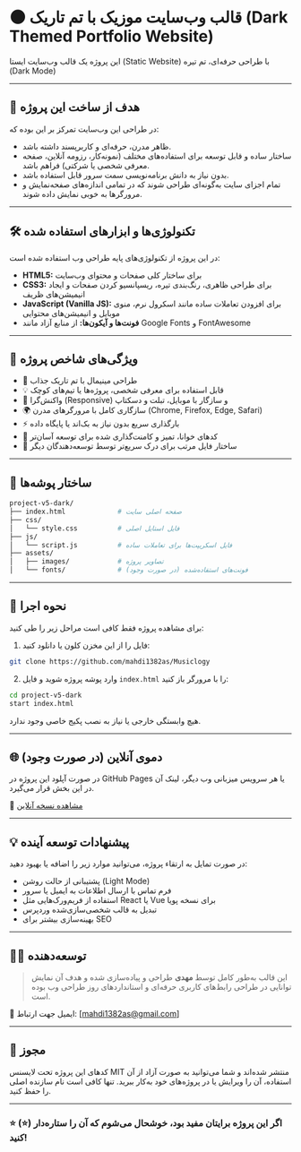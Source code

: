 
# 🌑 قالب وب‌سایت موزیک با تم تاریک (Dark Themed Portfolio Website)

این پروژه یک قالب وب‌سایت ایستا (Static Website) با طراحی حرفه‌ای، تم تیره (Dark Mode) 

---

## 🧠 هدف از ساخت این پروژه

در طراحی این وب‌سایت تمرکز بر این بوده که:

- ظاهر مدرن، حرفه‌ای و کاربرپسند داشته باشد.
- ساختار ساده و قابل توسعه برای استفاده‌های مختلف (نمونه‌کار، رزومه آنلاین، صفحه معرفی شخصی یا شرکتی) فراهم باشد.
- بدون نیاز به دانش برنامه‌نویسی سمت سرور قابل استفاده باشد.
- تمام اجزای سایت به‌گونه‌ای طراحی شوند که در تمامی اندازه‌های صفحه‌نمایش و مرورگرها به خوبی نمایش داده شوند.

---

## 🛠 تکنولوژی‌ها و ابزارهای استفاده شده

در این پروژه از تکنولوژی‌های پایه طراحی وب استفاده شده است:

- **HTML5:** برای ساختار کلی صفحات و محتوای وب‌سایت
- **CSS3:** برای طراحی ظاهری، رنگ‌بندی تیره، ریسپانسیو کردن صفحات و ایجاد انیمیشن‌های ظریف
- **JavaScript (Vanilla JS):** برای افزودن تعاملات ساده مانند اسکرول نرم، منوی موبایل و انیمیشن‌های محتوایی
- **فونت‌ها و آیکون‌ها:** از منابع آزاد مانند Google Fonts و FontAwesome

---

## 🎯 ویژگی‌های شاخص پروژه

- 🎨 طراحی مینیمال با تم تاریک جذاب
- 💡 قابل استفاده برای معرفی شخصی، پروژه‌ها یا تیم‌های کوچک
- 📱 واکنش‌گرا (Responsive) و سازگار با موبایل، تبلت و دسکتاپ
- 🌍 سازگاری کامل با مرورگرهای مدرن (Chrome, Firefox, Edge, Safari)
- ⚡ بارگذاری سریع بدون نیاز به بک‌اند یا پایگاه داده
- 🔧 کدهای خوانا، تمیز و کامنت‌گذاری شده برای توسعه آسان‌تر
- 📂 ساختار فایل مرتب برای درک سریع‌تر توسط توسعه‌دهندگان دیگر

---

## 📁 ساختار پوشه‌ها

```bash
project-v5-dark/
├── index.html             # صفحه اصلی سایت
├── css/
│   └── style.css          # فایل استایل اصلی
├── js/
│   └── script.js          # فایل اسکریپت‌ها برای تعاملات ساده
├── assets/
│   ├── images/            # تصاویر پروژه
│   └── fonts/             # فونت‌های استفاده‌شده (در صورت وجود)
```

---

## 🔧 نحوه اجرا

برای مشاهده پروژه فقط کافی است مراحل زیر را طی کنید:

1. فایل را از این مخزن کلون یا دانلود کنید:
```bash
git clone https://github.com/mahdi1382as/Musiclogy
```

2. وارد پوشه پروژه شوید و فایل `index.html` را با مرورگر باز کنید:
```bash
cd project-v5-dark
start index.html
```

هیچ وابستگی خارجی یا نیاز به نصب پکیج خاصی وجود ندارد.

---

## 🌐 دموی آنلاین (در صورت وجود)

در صورت آپلود این پروژه در GitHub Pages یا هر سرویس میزبانی وب دیگر، لینک آن در این بخش قرار می‌گیرد.

🔗 [مشاهده نسخه آنلاین](https://your-username.github.io/project-v5-dark)

---

## 💡 پیشنهادات توسعه آینده

در صورت تمایل به ارتقاء پروژه، می‌توانید موارد زیر را اضافه یا بهبود دهید:

- پشتیبانی از حالت روشن (Light Mode)
- فرم تماس با ارسال اطلاعات به ایمیل یا سرور
- استفاده از فریم‌ورک‌هایی مثل React یا Vue برای نسخه پویا
- تبدیل به قالب شخصی‌سازی‌شده وردپرس
- بهینه‌سازی بیشتر برای SEO

---

## 👨‍💻 توسعه‌دهنده

> این قالب به‌طور کامل توسط **مهدی** طراحی و پیاده‌سازی شده و هدف آن نمایش توانایی در طراحی رابط‌های کاربری حرفه‌ای و استانداردهای روز طراحی وب بوده است.

📧 ایمیل جهت ارتباط: [mahdi1382as@gmail.com]   


---

## 📜 مجوز

کدهای این پروژه تحت لایسنس MIT منتشر شده‌اند و شما می‌توانید به صورت آزاد از آن استفاده، آن را ویرایش یا در پروژه‌های خود به‌کار ببرید. تنها کافی است نام سازنده اصلی را حفظ کنید.

---

### ⭐ اگر این پروژه برایتان مفید بود، خوشحال می‌شوم که آن را ستاره‌دار (⭐) کنید!
